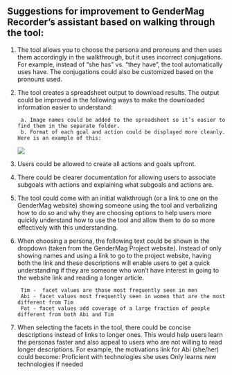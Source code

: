 <h2>Suggestions for improvement to GenderMag Recorder’s assistant based on walking through the tool:</h2>

1. The tool allows you to choose the persona and pronouns and then uses them accordingly in the walkthrough, but it uses incorrect conjugations. For example, instead of “she has” vs. “they have”, the tool automatically uses have. The conjugations could also be customized based on the pronouns used.

2. The tool creates a spreadsheet output to download results. The output could be improved in the following ways to make the downloaded information easier to understand:
  
        a. Image names could be added to the spreadsheet so it’s easier to find them in the separate folder.
        b. Format of each goal and action could be displayed more cleanly. Here is an example of this:
        
     <img src="https://github.com/mayacdsouza/GenderMag-Contributions/assets/97061012/ad33587f-901a-4123-9401-861080493d5a"/>


3. Users could be allowed to create all actions and goals upfront.
4. There could be clearer documentation for allowing users to associate subgoals with actions and explaining what subgoals and actions are.
5. The tool could come with an initial walkthrough (or a link to one on the GenderMag website) showing someone using the tool and verbalizing how to do so and why they are choosing options to help users more quickly understand how to use the tool and allow them to do so more effectively with this understanding.
6. When choosing a persona, the following text could be shown in the dropdown (taken from the GenderMag Project website). Instead of only showing names and using a link to go to the project website, having both the link and these descriptions will enable users to get a quick understanding if they are someone who won’t have interest in going to the website link and reading a longer article.
 
        Tim -  facet values are those most frequently seen in men
        Abi - facet values most frequently seen in women that are the most different from Tim
        Pat - facet values add coverage of a large fraction of people different from both Abi and Tim
7. When selecting the facets in the tool, there could be concise descriptions instead of links to longer ones. This would help users learn the personas faster and also appeal to users who are not willing to read longer descriptions. For example, the motivations link for Abi (she/her) could become: 
Proficient with technologies she uses
Only learns new technologies if needed
